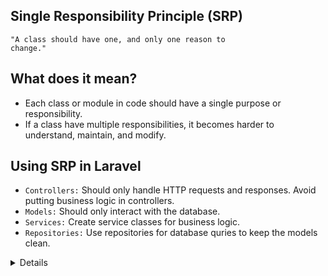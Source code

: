 ## Single Responsibility Principle (SRP)

<code>"A class should have one, and only one reason to change."</code>

<h2>What does it mean?</h2>
<ul>
    <li>Each class or module in code should have a single purpose or responsibility.</li>
    <li>If a class have multiple responsibilities, it becomes harder to understand, maintain, and modify.</li>
</ul>

<h2>Using SRP in Laravel</h2>
<ul>
    <li><code>Controllers:</code> Should only handle HTTP requests and responses. Avoid putting business logic in controllers.</li>
    <li><code>Models:</code> Should only interact with the database.</li>
    <li><code>Services:</code> Create service classes for business logic.</li>
    <li><code>Repositories:</code> Use repositories for database quries to keep the models clean.</li>
</ul>

<details>Checkout `Services` and `UserController`</details>